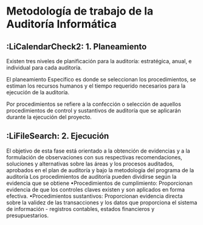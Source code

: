 # Metodología de trabajo de la Auditoría Informática
## :LiCalendarCheck2: 1. Planeamiento
Existen tres niveles de planificación para la auditoría: estratégica, anual, e individual para cada auditoría. 

El planeamiento Específico es donde se seleccionan los procedimientos, se estiman los recursos humanos y el tiempo requerido necesarios para la ejecución de la auditoría. 

Por procedimientos se refiere a la confección o selección de aquellos procedimientos de control y sustantivos de auditoría que se aplicarán durante la ejecución del proyecto.
## :LiFileSearch: 2. Ejecución
El objetivo de esta fase está orientado a la obtención de evidencias y a la formulación de observaciones con sus respectivas recomendaciones, soluciones y alternativas sobre las áreas y los procesos auditados, aprobados en el plan de auditoría y bajo la metodología del programa de la auditoría Los procedimientos de auditoría pueden dividirse según la evidencia que se obtiene •Procedimientos de cumplimiento: Proporcionan evidencia de que los controles claves existen y son aplicados en forma efectiva. •Procedimientos sustantivos: Proporcionan evidencia directa sobre la validez de las transacciones y los datos que proporciona el sistema de información - registros contables, estados financieros y presupuestarios.